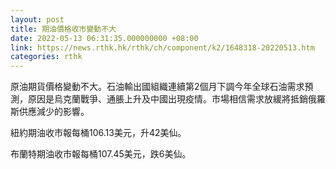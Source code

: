 ```yaml
---
layout: post
title: 期油價格收市變動不大
date: 2022-05-13 06:31:35.000000000 +08:00
link: https://news.rthk.hk/rthk/ch/component/k2/1648318-20220513.htm
categories: rthk
---
```


原油期貨價格變動不大。石油輸出國組織連續第2個月下調今年全球石油需求預測，原因是烏克蘭戰爭、通脹上升及中國出現疫情。市場相信需求放緩將抵銷俄羅斯供應減少的影響。

紐約期油收市報每桶106.13美元，升42美仙。

布蘭特期油收市報每桶107.45美元，跌6美仙。
